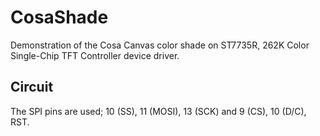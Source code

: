 CosaShade
=========

Demonstration of the Cosa Canvas color shade on ST7735R, 262K Color
Single-Chip TFT Controller device driver. 

Circuit
-------
The SPI pins are used; 10 (SS), 11 (MOSI), 13 (SCK) and 9 (CS), 10 (D/C),
RST.




